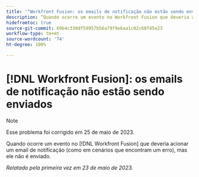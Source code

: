 ```yaml
---
title: '“Workfront Fusion: os emails de notificação não estão sendo enviados”'
description: “Quando ocorre um evento no Workfront Fusion que deveria acionar um email de notificação (como os cenários que encontram um erro), mas ele não é enviado.”
hidefromtoc: true
source-git-commit: 69b4c330df59957b56a79f9e6aa1c02c60f45e23
workflow-type: tm+mt
source-wordcount: '74'
ht-degree: 100%

---
```



# [!DNL Workfront Fusion]: os emails de notificação não estão sendo enviados

>[!NOTE]
>
>Esse problema foi corrigido em 25 de maio de 2023.

Quando ocorre um evento no [!DNL Workfront Fusion] que deveria acionar um email de notificação (como em cenários que encontram um erro), mas ele não é enviado.

_Relatado pela primeira vez em 23 de maio de 2023._

